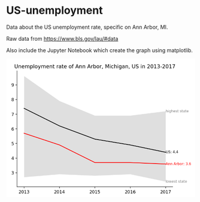 # US-unemployment
Data about the US unemployment rate, specific on Ann Arbor, MI.

Raw data from https://www.bls.gov/lau/#data

Also include the Jupyter Notebook which create the graph using matplotlib.

![alt text](https://github.com/Cheukting/US-unemployment/blob/master/unemployment%20rate.png?raw=true)
